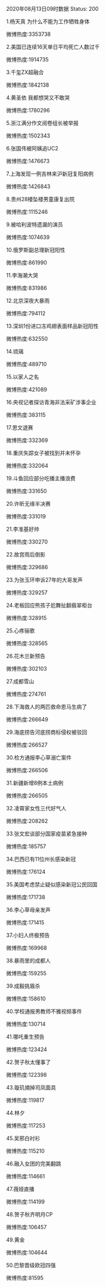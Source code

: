 2020年08月13日09时数据
Status: 200

1.杨天真 为什么不能为工作牺牲身体

微博热度:3353738

2.美国已连续16天单日平均死亡人数过千

微博热度:1914735

3.千玺ZX超融合

微博热度:1842138

4.黄圣依 我都想哭又不敢哭

微博热度:1780296

5.浙江满分作文阅卷组长被举报

微博热度:1502343

6.张国伟被阿姨追UC2

微博热度:1476673

7.上海发现一例吉林来沪新冠复阳病例

微博热度:1426843

8.贵州28楼坠楼男童康复出院

微博热度:1115246

9.被哈利波特遗漏的演员

微博热度:1074639

10.俄罗斯副总理新冠阳性

微博热度:861990

11.李海潮大哭

微博热度:831986

12.北京深夜大暴雨

微博热度:794112

13.深圳1份进口冻鸡翅表面样品新冠阳性

微博热度:632550

14.琉璃

微博热度:489710

15.以家人之名

微博热度:421089

16.央视记者探访青海非法采矿涉事企业

微博热度:383115

17.思文退赛

微博热度:332369

18.重庆失踪女子被找到并未怀孕

微博热度:332064

19.斗鱼回应部分吃播主播浪费

微博热度:331650

20.许昕无缘半决赛

微博热度:331019

21.李准基好帅

微博热度:330270

22.故宫雨后倒影

微博热度:329686

23.为张玉环申诉27年的大哥发声

微博热度:329257

24.老板回应熊孩子尬舞扯翻翡翠柜台

微博热度:328915

25.心疼骊歌

微博热度:328565

26.花木兰新预告

微博热度:302103

27.成都雪山

微博热度:274761

28.下海救人的两匹救命恩马生病了

微博热度:266649

29.海底捞告河底捞商标侵权被驳回

微博热度:266527

30.检方通报李心草溺亡案件

微博热度:266506

31.新疆新增8例本土病例

微博热度:266505

32.凌霄家女性三代好气人

微博热度:208262

33.张文宏谈部分国家疫苗紧急接种

微博热度:185757

34.巴西已有11位州长感染新冠

微博热度:176124

35.美国考虑禁止疑似感染新冠公民回国

微博热度:171738

36.李心草母亲发声

微博热度:171415

37.小妇人终极预告

微博热度:169968

38.暴雨里的成都人

微博热度:159255

39.成毅挑眉杀

微博热度:158610

40.学校通报男教师不雅视频事件

微博热度:130714

41.哪吒重生预告

微博热度:123424

42.贺子秋太懂事了

微博热度:122398

43.璇玑摘掉司凤面具

微博热度:119817

44.林夕

微博热度:117253

45.吴邪白衬衫

微博热度:115210

46.融入女团的完美翻跳

微博热度:114661

47.薇娅直播

微博热度:114199

48.贺子秋齐明月CP

微博热度:106457

49.黄金

微博热度:104644

50.巴黎晋级欧冠四强

微博热度:81595

